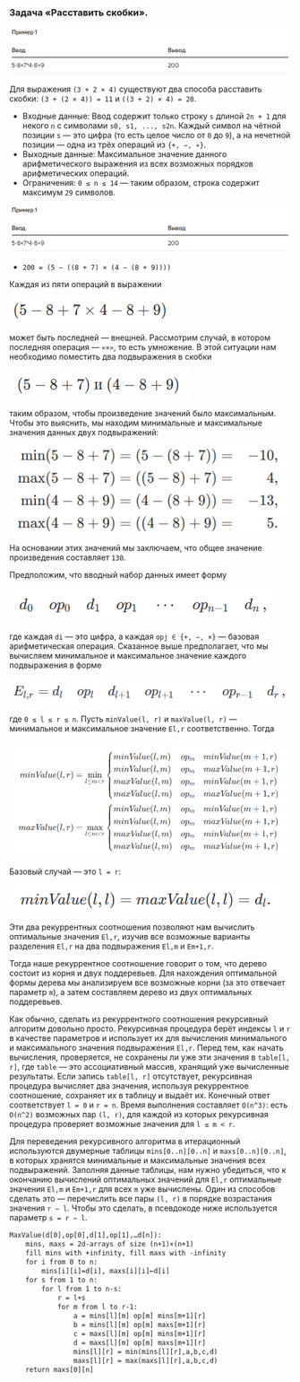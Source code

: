 ### Задача «Расставить скобки».

![img.png](content%2Fimg.png)

Для выражения `(3 + 2 × 4)` существуют два способа расставить скобки: `(3 + (2 × 4)) = 11` и `((3 + 2) × 4) = 20`.

- Входные данные: Ввод содержит только строку `s` длиной `2n + 1` для некого `n` с символами `s0, s1, ..., s2n`. Каждый 
символ на чётной позиции `s` — это цифра (то есть целое число от `0` до `9`), а на нечетной позиции — одна из трёх операций
из `{+, −, ∗}`.
- Выходные данные: Максимальное значение данного арифметического выражения из всех возможных порядков арифметических операций.
- Ограничения: `0 ≤ n ≤ 14` — таким образом, строка содержит максимум `29` символов.

![img.png](content%2Fimg.png)

- `200 = (5 − ((8 + 7) × (4 − (8 + 9))))`

Каждая из пяти операций в выражении

![img_1.png](content%2Fimg_1.png)

может быть последней — внешней. Рассмотрим случай, в котором последняя операция — `«×»`, то есть умножение. В этой ситуации
нам необходимо поместить два подвыражения в скобки

![img_2.png](content%2Fimg_2.png)

таким образом, чтобы произведение значений было максимальным. Чтобы это выяснить, мы находим минимальные и максимальные 
значения данных двух подвыражений:

![img_3.png](content%2Fimg_3.png)

На основании этих значений мы заключаем, что общее значение произведения составляет `130`.

Предположим, что вводный набор данных имеет форму

![img_4.png](content%2Fimg_4.png)

где каждая `di` — это цифра, а каждая `opj ∈ {+, −, ×}` — базовая арифметическая операция. Сказанное выше предполагает, 
что мы вычисляем минимальное и максимальное значение каждого подвыражения в форме

![img_5.png](content%2Fimg_5.png)

где `0 ≤ l ≤ r ≤ n`. Пусть `minValue(l, r)` и `maxValue(l, r)` — минимальное и максимальное значение `El,r` соответственно.
Тогда

![img_6.png](content%2Fimg_6.png)

Базовый случай — это `l = r`:

![img_8.png](content%2Fimg_8.png)

Эти два рекуррентных соотношения позволяют нам вычислить оптимальные значения `El,r`, изучив все возможные варианты разделения
`El,r` на два подвыражения `El,m` и `Em+1,r`.

Тогда наше рекуррентное соотношение говорит о том, что дерево состоит из корня и двух поддеревьев. Для нахождения оптимальной
формы дерева мы анализируем все возможные корни (за это отвечает параметр `m`), а затем составляем дерево из двух оптимальных
поддеревьев.

Как обычно, сделать из рекуррентного соотношения рекурсивный алгоритм довольно просто. Рекурсивная процедура берёт индексы
`l` и `r` в качестве параметров и использует их для вычисления минимального и максимального значения подвыражения `El,r`.
Перед тем, как начать вычисления, проверяется, не сохранены ли уже эти значения в `table[l, r]`, где `table` — это ассоциативный
массив, хранящий уже вычисленные результаты. Если запись `table[l, r]` отсутствует, рекурсивная процедура вычисляет два 
значения, используя рекуррентное соотношение, сохраняет их в таблицу и выдаёт их. Конечный ответ соответствует `l = 0` и
`r = n`. Время выполнения составляет `O(n^3)`: есть `O(n^2)` возможных пар `(l, r)`, для каждой из которых рекурсивная 
процедура проверяет возможные значения для `l ≤ m < r`.

Для переведения рекурсивного алгоритма в итерационный используются двумерные таблицы `mins[0..n][0..n]` и `maxs[0..n][0..n]`,
в которых хранятся минимальные и максимальные значения всех подвыражений. Заполняя данные таблицы, нам нужно убедиться, 
что к окончанию вычислений оптимальных значений для `El,r` оптимальные значения `El,m` и `Em+1,r` для всех `m` уже вычислены.
Один из способов сделать это — перечислить все пары `(l, r)` в порядке возрастания значения `r − l`. Чтобы это сделать, 
в псевдокоде ниже используется параметр `s = r − l`.

```
MaxValue(d[0],op[0],d[1],op[1],…d[n]):
    mins, maxs = 2d-arrays of size (n+1)×(n+1)
    fill mins with +infinity, fill maxs with -infinity
    for i from 0 to n:
        mins[i][i]=d[i], maxs[i][i]←d[i]​
    for s from 1 to n:
        for l from 1 to n-s:
            r = l+s
            for m from l to r-1:
                a = mins[l][m] op[m] mins[m+1][r]
                b = mins[l][m] op[m] maxs[m+1][r]
                c = maxs[l][m] op[m] mins[m+1][r]
                d = maxs[l][m] op[m] maxs[m+1][r]
                mins[l][r] = min(mins[l][r],a,b,c,d)
                maxs[l][r] = max(maxs[l][r],a,b,c,d)
    return maxs[0][n]
```